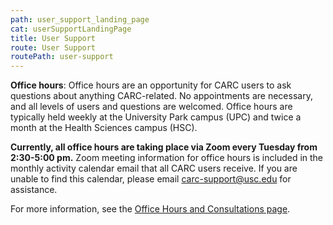 ```yaml
---
path: user_support_landing_page
cat: userSupportLandingPage
title: User Support
route: User Support
routePath: user-support
---
```


**Office hours**: Office hours are an opportunity for CARC users to ask questions about anything CARC-related. No appointments are necessary, and all levels of users and questions are welcomed. Office hours are typically held weekly at the University Park campus (UPC) and twice a month at the Health Sciences campus (HSC).

**Currently, all office hours are taking place via Zoom every Tuesday from 2:30-5:00 pm.** Zoom meeting information for office hours is included in the monthly activity calendar email that all CARC users receive. If you are unable to find this calendar, please email <carc-support@usc.edu> for assistance.

For more information, see the [Office Hours and Consultations page](/education-and-outreach/office-hours).
